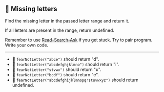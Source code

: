 🚀 Missing letters
------------------

Find the missing letter in the passed letter range and return it.

If all letters are present in the range, return undefined.

Remember to use [Read-Search-Ask](https://www.freecodecamp.org/forum/t/how-to-get-help-when-you-are-stuck-coding/19514) if you get stuck. Try to pair program. Write your own code.

* * *

*   🧪 `fearNotLetter("abce")` should return "d".
*   🧪 `fearNotLetter("abcdefghjklmno")` should return "i".
*   🧪 `fearNotLetter("stvwx")` should return "u".
*   🧪 `fearNotLetter("bcdf")` should return "e".
*   🧪 `fearNotLetter("abcdefghijklmnopqrstuvwxyz")` should return undefined.